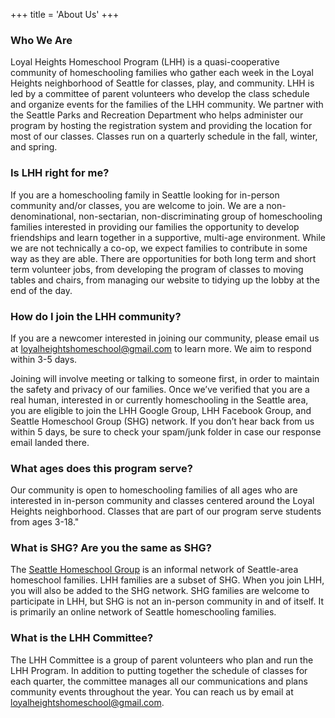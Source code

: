 +++
title = 'About Us'
+++

### Who We Are

Loyal Heights Homeschool Program (LHH) is a quasi-cooperative community of homeschooling families who gather each week in the Loyal Heights neighborhood of Seattle for classes, play, and community. LHH is led by a committee of parent volunteers who develop the class schedule and organize events for the families of the LHH community. We partner with the Seattle Parks and Recreation Department who helps administer our program by hosting the registration system and providing the location for most of our classes. Classes run on a quarterly schedule in the fall, winter, and spring.

### Is LHH right for me?

If you are a homeschooling family in Seattle looking for in-person community and/or classes, you are welcome to join. We are a non-denominational, non-sectarian, non-discriminating group of homeschooling families interested in providing our families the opportunity to develop friendships and learn together in a supportive, multi-age environment. While we are not technically a co-op, we expect families to contribute in some way as they are able. There are opportunities for both long term and short term volunteer jobs, from developing the program of classes to moving tables and chairs, from managing our website to tidying up the lobby at the end of the day.

### How do I join the LHH community?

If you are a newcomer interested in joining our community, please email us at loyalheightshomeschool@gmail.com to learn more. We aim to respond within 3-5 days.

Joining will involve meeting or talking to someone first, in order to maintain the safety and privacy of our families. Once we’ve verified that you are a real human, interested in or currently homeschooling in the Seattle area, you are eligible to join the LHH Google Group, LHH Facebook Group, and Seattle Homeschool Group (SHG) network. If you don’t hear back from us within 5 days, be sure to check your spam/junk folder in case our response email landed there.

### What ages does this program serve?

Our community is open to homeschooling families of all ages who are interested in in-person community and classes centered around the Loyal Heights neighborhood. Classes that are part of our program serve students from ages 3-18."

### What is SHG? Are you the same as SHG?

The <a href="https://www.seattlehomeschoolgroup.org/" target="_blank" rel="noreferrer noopener">Seattle Homeschool Group</a> is an informal network of Seattle-area homeschool families. LHH families are a subset of SHG. When you join LHH, you will also be added to the SHG network. SHG families are welcome to participate in LHH, but SHG is not an in-person community in and of itself. It is primarily an online network of Seattle homeschooling families.

### What is the LHH Committee?

The LHH Committee is a group of parent volunteers who plan and run the LHH Program. In addition to putting together the schedule of classes for each quarter, the committee manages all our communications and plans community events throughout the year. You can reach us by email at loyalheightshomeschool@gmail.com.